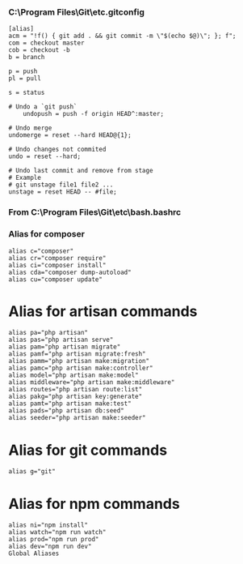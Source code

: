 ### C:\Program Files\Git\etc\.gitconfig

    [alias]
    acm = "!f() { git add . && git commit -m \"$(echo $@)\"; }; f";
    com = checkout master
    cob = checkout -b
    b = branch

    p = push
    pl = pull

    s = status

    # Undo a `git push`
    	undopush = push -f origin HEAD^:master;

    # Undo merge
    undomerge = reset --hard HEAD@{1};

    # Undo changes not commited
    undo = reset --hard;

    # Undo last commit and remove from stage
    # Example
    # git unstage file1 file2 ...
    unstage = reset HEAD -- #file;

### From C:\Program Files\Git\etc\bash.bashrc

### Alias for composer

    alias c="composer"
    alias cr="composer require"
    alias ci="composer install"
    alias cda="composer dump-autoload"
    alias cu="composer update"

# Alias for artisan commands

    alias pa="php artisan"
    alias pas="php artisan serve"
    alias pam="php artisan migrate"
    alias pamf="php artisan migrate:fresh"
    alias pamm="php artisan make:migration"
    alias pamc="php artisan make:controller"
    alias model="php artisan make:model"
    alias middleware="php artisan make:middleware"
    alias routes="php artisan route:list"
    alias pakg="php artisan key:generate"
    alias pamt="php artisan make:test"
    alias pads="php artisan db:seed"
    alias seeder="php artisan make:seeder"

# Alias for git commands

    alias g="git"

# Alias for npm commands

    alias ni="npm install"
    alias watch="npm run watch"
    alias prod="npm run prod"
    alias dev="npm run dev"
    Global Aliases
